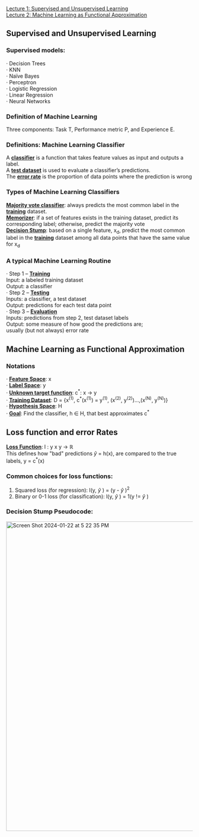 [Lecture 1: Supervised and Unsupervised Learning](##Supervised_and_Unsupervised_Learning)<br>
[Lecture 2: Machine Learning as Functional Approximation](##Machine_Learning_as_Functional_pproximation)<br>

## Supervised and Unsupervised Learning
### Supervised models:<br>
· Decision Trees<br>
· KNN<br>
· Naïve Bayes<br>
· Perceptron<br>
· Logistic Regression<br>
· Linear Regression<br>
· Neural Networks<br>

### Definition of Machine Learning
Three components: Task T, Performance metric P, and Experience E.

### Definitions: Machine Learning Classifier
A <ins>**classifier**</ins> is a function that takes feature values as input and outputs a label. <br>
A <ins>**test dataset**</ins> is used to evaluate a classifier’s predictions. <br>
The <ins>**error rate**</ins> is the proportion of data points where the prediction is wrong <br>

### Types of Machine Learning Classifiers
<ins>**Majority vote classifier**</ins>: always predicts the most common label in the <ins>**training**</ins> dataset. <br>
<ins>**Memorizer**</ins>: if a set of features exists in the training dataset, predict its corresponding label; otherwise, predict the majority vote <br>
<ins>**Decision Stump**</ins>: based on a single feature, x<sub>d</sub>, predict the most common label in the <ins>**training**</ins> dataset among all data points that have the same value for x<sub>d</sub><br>

### A typical Machine Learning Routine
· Step 1 – <ins>**Training**</ins><br>
    Input: a labeled training dataset <br>
    Output: a classifier<br>
· Step 2 – <ins>**Testing**</ins><br>
    Inputs: a classifier, a test dataset<br>
    Output: predictions for each test data point<br>
· Step 3 – <ins>**Evaluation**</ins><br>
    Inputs: predictions from step 2, test dataset labels<br>
    Output: some measure of how good the predictions are;<br>
    usually (but not always) error rate<br>

## Machine Learning as Functional Approximation
### Notations
· <ins>**Feature Space**</ins>: x<br>
· <ins>**Label Space**</ins>: y<br>
· <ins>**Unknown target function**</ins>: c<sup>*</sup>: x -> y<br>
· <ins>**Training Dataset**</ins>: D = {x<sup>(1)</sup>, c<sup>\*</sup>(x<sup>(1)</sup>) = y<sup>(1)</sup>, (x<sup>(2)</sup>, y<sup>(2)</sup>)...,(x<sup>(N)</sup>, y<sup>(N)</sup>)}<br>
· <ins>**Hypothesis Space**</ins>: H<br>
· <ins>**Goal**</ins>: Find the classifier, h ∈ H, that best approximates c<sup>\*</sup><br>

## Loss function and error Rates
<ins>**Loss Function**</ins>: l : y x y -> ℝ<br>
This defines how "bad" predictions $\hat{y}$ = h(x), are compared to the true labels, y = c<sup>\*</sup>(x)<br>

### Common choices for loss functions:
1. Squared loss (for regression): l(y, $\hat{y}$ ) = (y - $\hat{y}$ )<sup>2</sup><br>
2. Binary or 0-1 loss (for classification): l(y, $\hat{y}$ ) = 1(y != $\hat{y}$ ) <br>

### Decision Stump Pseudocode:
<img width="835" alt="Screen Shot 2024-01-22 at 5 22 35 PM" src="https://github.com/AllenJWZhu/CMU_Course_Notes/assets/55110211/0b2d5b72-c02f-4c40-9ab0-a06fb4773c4e">

